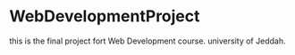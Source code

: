 # WebDevelopmentProject
this is the final project fort Web Development course. university of Jeddah.
